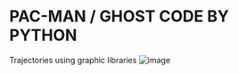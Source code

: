 # PAC-MAN / GHOST CODE BY PYTHON
  Trajectories using graphic libraries
  ![image](https://github.com/VALO64/Trayectorias_Pac-Man-Ghost/assets/106276543/ae5f0a5e-9825-473e-9f62-7461e71468f7)
